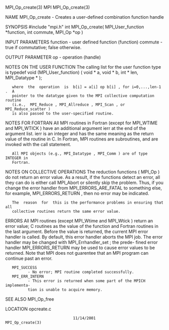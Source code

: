 MPI_Op_create(3)                      MPI                     MPI_Op_create(3)



NAME
       MPI_Op_create -  Creates a user-defined combination function handle

SYNOPSIS
       #include "mpi.h"
       int MPI_Op_create(
               MPI_User_function *function,
               int commute,
               MPI_Op *op )

INPUT PARAMETERS
       function
              - user defined function (function)
       commute
              - true if commutative;  false otherwise.


OUTPUT PARAMETER
       op     - operation (handle)


NOTES ON THE USER FUNCTION
       The calling list for the user function type is
       typedef void (MPI_User_function) ( void * a,
       void * b, int * len, MPI_Datatype * );

       where  the  operation  is  b[i] = a[i] op b[i] , for i=0,...,len-1 .  A
       pointer to the datatype given to the MPI collective computation routine
       (i.e.,  MPI_Reduce , MPI_Allreduce , MPI_Scan , or MPI_Reduce_scatter )
       is also passed to the user-specified routine.


NOTES FOR FORTRAN
       All MPI routines in Fortran (except for MPI_WTIME and MPI_WTICK )  have
       an  additional  argument ierr at the end of the argument list.  ierr is
       an integer and has the same meaning as the return value of the  routine
       in  C.   In Fortran, MPI routines are subroutines, and are invoked with
       the call statement.

       All MPI objects (e.g., MPI_Datatype , MPI_Comm ) are of type INTEGER in
       Fortran.


NOTES ON COLLECTIVE OPERATIONS
       The  reduction functions ( MPI_Op ) do not return an error value.  As a
       result, if the functions detect an error, all they  can  do  is  either
       call  MPI_Abort  or silently skip the problem.  Thus, if you change the
       error handler from MPI_ERRORS_ARE_FATAL to something else, for example,
       MPI_ERRORS_RETURN , then no error may be indicated.

       The  reason  for  this is the performance problems in ensuring that all
       collective routines return the same error value.


ERRORS
       All MPI routines (except MPI_Wtime and  MPI_Wtick  )  return  an  error
       value;  C routines as the value of the function and Fortran routines in
       the last argument.  Before the value is returned, the current MPI error
       handler  is called.  By default, this error handler aborts the MPI job.
       The error handler may be changed with MPI_Errhandler_set ;  the  prede-
       fined error handler MPI_ERRORS_RETURN may be used to cause error values
       to be returned.  Note that MPI does not guarentee that an  MPI  program
       can continue past an error.

       MPI_SUCCESS
              - No error; MPI routine completed successfully.
       MPI_ERR_INTERN
              - This error is returned when some part of the MPICH implementa-
              tion is unable to acquire memory.


SEE ALSO
       MPI_Op_free

LOCATION
       opcreate.c



                                  11/14/2001                  MPI_Op_create(3)
